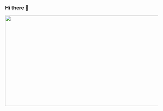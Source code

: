 ### Hi there 👋
<img src="https://github.com/DevEscanor/DevEscanor/assets/168785294/4f3e8466-9feb-450b-b35f-9e40744cdf71" width="900" height="300">
<!--
**DevEscanor/DevEscanor** is a ✨ _special_ ✨ repository because its `README.md` (this file) appears on your GitHub profile.

Here are some ideas to get you started:

- 🔭 I’m currently working on ...
- 🌱 I’m currently learning ...
- 👯 I’m looking to collaborate on ...
- 🤔 I’m looking for help with ...
- 💬 Ask me about ...
- 📫 How to reach me: ...
- 😄 Pronouns: ...
- ⚡ Fun fact: ...
-->
